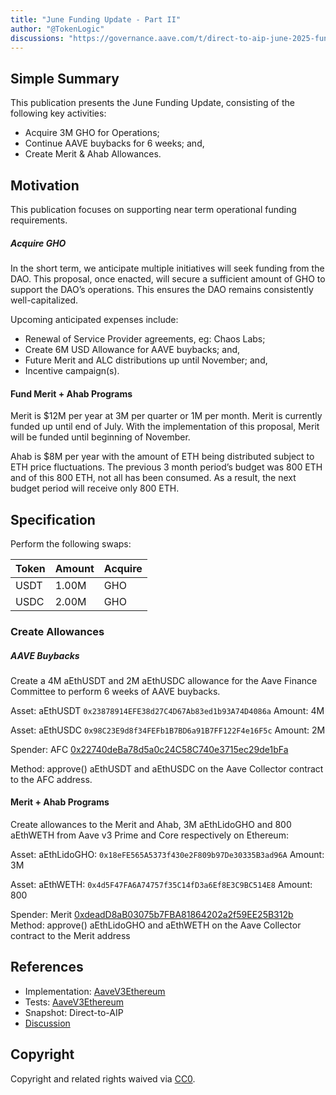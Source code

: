 ```yaml
---
title: "June Funding Update - Part II"
author: "@TokenLogic"
discussions: "https://governance.aave.com/t/direct-to-aip-june-2025-funding-update/22352/2"
---
```


## Simple Summary

This publication presents the June Funding Update, consisting of the following key activities:

- Acquire 3M GHO for Operations;
- Continue AAVE buybacks for 6 weeks; and,
- Create Merit & Ahab Allowances.

## Motivation

This publication focuses on supporting near term operational funding requirements.

##### Acquire GHO

In the short term, we anticipate multiple initiatives will seek funding from the DAO. This proposal, once enacted, will secure a sufficient amount of GHO to support the DAO’s operations. This ensures the DAO remains consistently well-capitalized.

Upcoming anticipated expenses include:

- Renewal of Service Provider agreements, eg: Chaos Labs;
- Create 6M USD Allowance for AAVE buybacks; and,
- Future Merit and ALC distributions up until November; and,
- Incentive campaign(s).

#### Fund Merit + Ahab Programs

Merit is $12M per year at 3M per quarter or 1M per month. Merit is currently funded up until end of July. With the implementation of this proposal, Merit will be funded until beginning of November.

Ahab is $8M per year with the amount of ETH being distributed subject to ETH price fluctuations. The previous 3 month period’s budget was 800 ETH and of this 800 ETH, not all has been consumed. As a result, the next budget period will receive only 800 ETH.

## Specification

Perform the following swaps:

| Token | Amount | Acquire |
| ----- | ------ | ------- |
| USDT  | 1.00M  | GHO     |
| USDC  | 2.00M  | GHO     |

### Create Allowances

##### AAVE Buybacks

Create a 4M aEthUSDT and 2M aEthUSDC allowance for the Aave Finance Committee to perform 6 weeks of AAVE buybacks.

Asset: aEthUSDT `0x23878914EFE38d27C4D67Ab83ed1b93A74D4086a`
Amount: 4M

Asset: aEthUSDC `0x98C23E9d8f34FEFb1B7BD6a91B7FF122F4e16F5c`
Amount: 2M

Spender: AFC [0x22740deBa78d5a0c24C58C740e3715ec29de1bFa](https://etherscan.io/address/0x22740deBa78d5a0c24C58C740e3715ec29de1bFa)

Method: approve() aEthUSDT and aEthUSDC on the Aave Collector contract to the AFC address.

#### Merit + Ahab Programs

Create allowances to the Merit and Ahab, 3M aEthLidoGHO and 800 aEthWETH from Aave v3 Prime and Core respectively on Ethereum:

Asset: aEthLidoGHO: `0x18eFE565A5373f430e2F809b97De30335B3ad96A`
Amount: 3M

Asset: aEthWETH: `0x4d5F47FA6A74757f35C14fD3a6Ef8E3C9BC514E8`
Amount: 800

Spender: Merit [0xdeadD8aB03075b7FBA81864202a2f59EE25B312b](https://etherscan.io/address/0xdeadD8aB03075b7FBA81864202a2f59EE25B312b)
Method: approve() aEthLidoGHO and aEthWETH on the Aave Collector contract to the Merit address

## References

- Implementation: [AaveV3Ethereum](https://github.com/bgd-labs/aave-proposals-v3/blob/main/src/20250616_AaveV3Ethereum_JuneFundingUpdate/AaveV3Ethereum_JuneFundingUpdate_20250616.sol)
- Tests: [AaveV3Ethereum](https://github.com/bgd-labs/aave-proposals-v3/blob/main/src/20250616_AaveV3Ethereum_JuneFundingUpdate/AaveV3Ethereum_JuneFundingUpdate_20250616.t.sol)
- Snapshot: Direct-to-AIP
- [Discussion](https://governance.aave.com/t/direct-to-aip-june-2025-funding-update/22352/2)

## Copyright

Copyright and related rights waived via [CC0](https://creativecommons.org/publicdomain/zero/1.0/).
